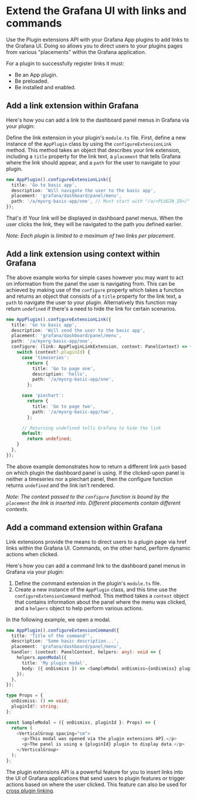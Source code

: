 # Extend the Grafana UI with links and commands

Use the Plugin extensions API with your Grafana App plugins to add links to the Grafana UI. Doing so allows you to direct users to your plugins pages from various "placements" within the Grafana application.

For a plugin to successfully register links it must:

- Be an App plugin.
- Be preloaded.
- Be installed and enabled.

## Add a link extension within Grafana

Here's how you can add a link to the dashboard panel menus in Grafana via your plugin:

Define the link extension in your plugin's `module.ts` file. First, define a new instance of the `AppPlugin` class by using the `configureExtensionLink` method. This method takes an object that describes your link extension, including a `title` property for the link text, a `placement` that tells Grafana where the link should appear, and a `path` for the user to navigate to your plugin.

```typescript
new AppPlugin().configureExtensionLink({
  title: 'Go to basic app',
  description: 'Will navigate the user to the basic app',
  placement: 'grafana/dashboard/panel/menu',
  path: '/a/myorg-basic-app/one', // Must start with "/a/<PLUGIN_ID>/"
});
```

That's it! Your link will be displayed in dashboard panel menus. When the user clicks the link, they will be navigated to the path you defined earlier.

_Note: Each plugin is limited to a maximum of two links per placement._

## Add a link extension using context within Grafana

The above example works for simple cases however you may want to act on information from the panel the user is navigating from. This can be achieved by making use of the `configure` property which takes a function and returns an object that consists of a `title` property for the link text, a `path` to navigate the user to your plugin. Alternatively this function may return `undefined` if there's a need to hide the link for certain scenarios.

```typescript
new AppPlugin().configureExtensionLink({
  title: 'Go to basic app',
  description: 'Will send the user to the basic app',
  placement: 'grafana/dashboard/panel/menu',
  path: '/a/myorg-basic-app/one',
  configure: (link: AppPluginLinkExtension, context: PanelContext) => {
    switch (context?.pluginId) {
      case 'timeseries':
        return {
          title: 'Go to page one',
          description: 'hello',
          path: '/a/myorg-basic-app/one',
        };

      case 'piechart':
        return {
          title: 'Go to page two',
          path: '/a/myorg-basic-app/two',
        };

      // Returning undefined tells Grafana to hide the link
      default:
        return undefined;
    }
  },
});
```

The above example demonstrates how to return a different link `path` based on which plugin the dashboard panel is using. If the clicked-upon panel is neither a timeseries nor a piechart panel, then the configure function returns `undefined` and the link isn't rendered.

_Note: The context passed to the `configure` function is bound by the `placement` the link is inserted into. Different placements contain different contexts._

## Add a command extension within Grafana

Link extensions provide the means to direct users to a plugin page via href links within the Grafana UI. Commands, on the other hand, perform dynamic actions when clicked.

Here's how you can add a command link to the dashboard panel menus in Grafana via your plugin:

1. Define the command extension in the plugin's `module.ts` file. 
1. Create a new instance of the `AppPlugin` class, and this time use the `configureExtensionCommand` method. This method takes a `context` object that contains information about the panel where the menu was clicked, and a `helpers` object to help perform various actions. 

In the following example, we open a modal.

```typescript
new AppPlugin().configureExtensionCommand({
  title: 'Title of the command"',
  description: 'Some basic description...',
  placement: 'grafana/dashboard/panel/menu',
  handler: (context: PanelContext, helpers: any): void => {
    helpers.openModal({
      title: 'My plugin modal',
      body: ({ onDismiss }) => <SampleModal onDismiss={onDismiss} pluginId={context?.pluginId} />,
    });
  },
});

type Props = {
  onDismiss: () => void;
  pluginId?: string;
};

const SampleModal = ({ onDismiss, pluginId }: Props) => {
  return (
    <VerticalGroup spacing="sm">
      <p>This modal was opened via the plugin extensions API.</p>
      <p>The panel is using a {pluginId} plugin to display data.</p>
    </VerticalGroup>
  );
};
```

The plugin extensions API is a powerful feature for you to insert links into the UI of Grafana applications that send users to plugin features or trigger actions based on where the user clicked. This feature can also be used for [cross plugin linking](./cross-plugin-linking.md).
